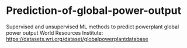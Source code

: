 # Prediction-of-global-power-output
Supervised and unsupervised ML methods to predict powerplant global power output
World Resources Institute: https://datasets.wri.org/dataset/globalpowerplantdatabase
